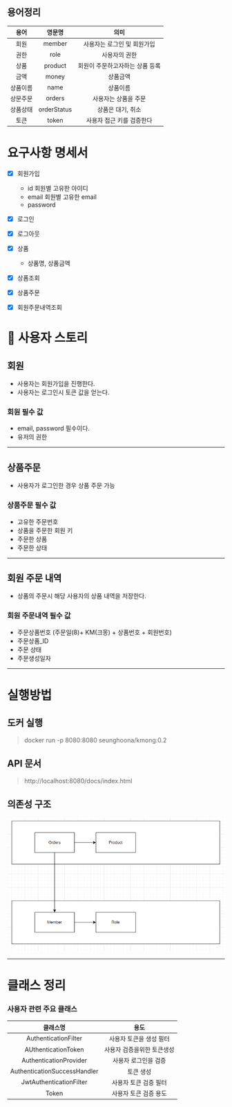 ## 용어정리

|용어|영문명|의미|
|:---:|:---:|:---:|
|회원  |member |사용자는 로그인 및 회원가입|
|권한| role| 사용자의 권한
|상품  |product |회원이 주문하고자하는 상품 등록|
|금액| money| 상품금액|
|상품이름|name| 상품이름|
|상문주문|orders|사용자는 상품을 주문|
|상품상태|orderStatus|상품은 대기, 취소|
|토큰| token| 사용자 접근 키를 검증한다| 


# 요구사항 명세서 

- [x] 회원가입
  - id 회원별 고유한 아이디 
  - email 회원별 고유한 email 
  - password
- [x] 로그인
- [x] 로그아웃
- [x] 상품
  - 상품명, 상품금액
- [x] 상품조회
- [x] 상품주문
- [x] 회원주문내역조회 


# 🔷 사용자 스토리

## 회원 
- 사용자는 회원가입을 진행한다.
- 사용자는 로그인시 토큰 값을 얻는다.

### 회원 필수 값 
- email, password 필수이다.
- 유저의 권한

---

## 상품주문
- 사용자가 로그인한 경우 상품 주문 가능

### 상품주문 필수 값
- 고유한 주문번호
- 상품을 주문한 회원 키
- 주문한 상품
- 주문한 상태

---
## 회원 주문 내역
- 상품의 주문시 해당 사용자의 상품 내역을 저장한다.

### 회원 주문내역 필수 값
- 주문상품번호 (주문일(8)+ KM(크몽) + 상품번호 + 회원번호)
- 주문상품_ID
- 주문 상태 
- 주문생성일자
---


# 실행방법
## 도커 실행
> docker run -p 8080:8080 seunghoona/kmong:0.2

## API 문서
> http://localhost:8080/docs/index.html


## 의존성 구조

![img.png](src/main/resources/static/docs/img.png)

--- 

# 클래스 정리 

### 사용자 관련 주요 클래스 
|클래스명| 용도| 
|:---:|:---:|
|AuthenticationFilter| 사용자 토큰을 생성 필터 | 
|AUthenticationToken| 사용자 검증을위한 토큰생성 |
|AuthenticationProvider| 사용자 로그인을 검증|
|AuthenticationSuccessHandler| 토큰 생성|
|JwtAuthenticationFilter| 사용자 토큰 검증 필터|
|Token| 사용자 토큰 검증 용도|
